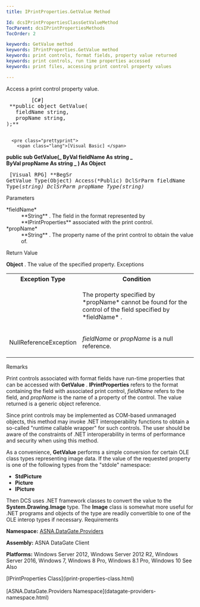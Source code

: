```yaml
---
title: IPrintProperties.GetValue Method

Id: dcsIPrintPropertiesClassGetValueMethod
TocParent: dcsIPrintPropertiesMethods
TocOrder: 2

keywords: GetValue method
keywords: IPrintProperties.GetValue method
keywords: print controls, format fields, property value returned
keywords: print controls, run time properties accessed
keywords: print files, accessing print control property values

---
```


Access a print control property value.
<pre class="prettyprint">
        <span class="lang">[C#]</span>
 **public object GetValue(
   fieldName string,
   propName string,
);** 
      </pre>
      <pre class="prettyprint">
        <span class="lang">[Visual Basic] </span>
 **public sub GetValue(_
  ByVal fieldName As string _<br />  ByVal  propName As string _
) As Object** 
      </pre>
      <pre class="prettyprint">
        <span class="lang">[Visual RPG]</span>
 **BegSr GetValue Type(Object) Access(*Public)
   DclSrParm fieldName Type(*string)
   DclSrParm propName Type(*string)** 
        </pre>

Parameters

<dl>
        <dt>
 *fieldName* 
        </dt>
        <dd>
 **String** .  The field in the format represented by **IPrintProperties**  associated 
						with the print control. </dd>
        <dt>
 *propName* 
        </dt>
        <dd>
 **String** .  The property name of the print control to obtain 
								the value of.
							</dd>
</dl>

Return Value

**Object** . The value of the specified property.
Exceptions

<table class="dtTABLE" id="table2" style="border-spacing: 0px; x-cell-content-align: Top" cellspacing="0" x-use-null-cells="x-use-null-cells">
          <colgroup span="1">
            <col span="1" style="FONT-WEIGHT: bold; WIDTH: 20%" />
            <col span="1" style="WIDTH: 70%" />
          </colgroup>
          <tr>
            <th colspan="1" rowspan="1">
							Exception Type
						</th>
            <th colspan="1" rowspan="1">
							Condition
						</th>
          </tr>
          <tr>
            <td colspan="1" rowspan="1">

</td> <td colspan="1" rowspan="1"> <p>The property specified by *propName* cannot be found for the control of the field specified by *fieldName* .
</td>
          </tr>
          <tr>
            <td colspan="1" rowspan="1">

NullReferenceException
</td>
            <td colspan="1" rowspan="1">

*fieldName* or *propName* is a null reference.
</td>
          </tr>
</table>

Remarks

Print controls associated with format fields have run-time properties that can be accessed with **GetValue** . **IPrintProperties** refers to the format containing the field with associated print control, *fieldName* refers to the field, and *propName* is the name of a property of the control. The value returned is a generic object reference.

Since print controls may be implemented as COM-based unmanaged objects, this method may invoke .NET interoperability functions to obtain a so-called "runtime callable wrapper" for such controls. The user should be aware of the constraints of .NET interoperability in terms of performance and security when using this method.

As a convenience, **GetValue** performs a simple conversion for certain OLE class types representing image data. If the value of the requested property is one of the following types from the "stdole" namespace:

- **StdPicture**
- **Picture**
- **IPicture**

Then DCS uses .NET framework classes to convert the value to the **System.Drawing.Image** type. The **Image** class is somewhat more useful for .NET programs and objects of the type are readily convertible to one of the OLE interop types if necessary. 
Requirements

<span> **Namespace:** [ ASNA.DataGate.Providers](datagate-providers-namespace.html) </span> 

<span> **Assembly:** ASNA DataGate Client</span> 

<span> **Platforms:** Windows Server 2012, Windows Server 2012 R2, Windows Server 2016, Windows 7, Windows 8 Pro, Windows 8.1 Pro, Windows 10</span> 
See Also

<dl />
      [IPrintProperties Class](iprint-properties-class.html)
      <br />
      <br />
      [ASNA.DataGate.Providers Namespace](datagate-providers-namespace.html)

